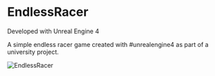 # EndlessRacer

Developed with Unreal Engine 4

A simple endless racer game created with #unrealengine4 as part of a university project.

![EndlessRacer](https://user-images.githubusercontent.com/26629624/77254263-3c25ec80-6c60-11ea-9125-99d9a7ce7d48.gif)
